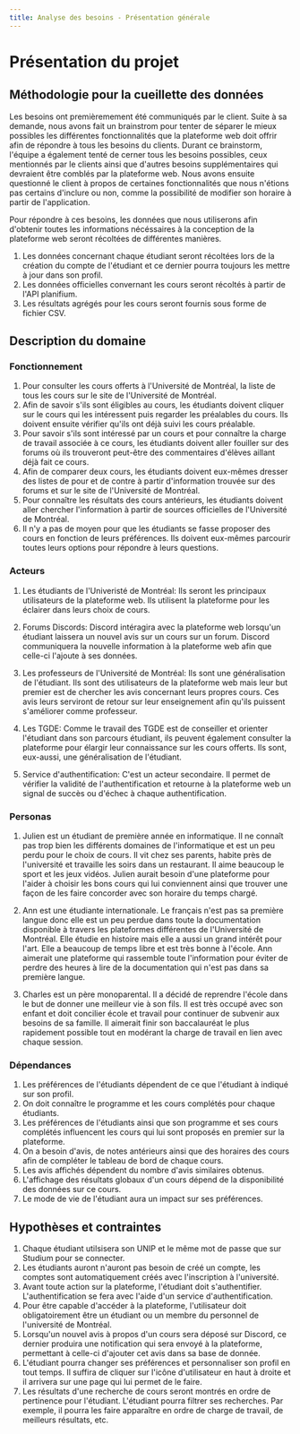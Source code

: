```yaml
---
title: Analyse des besoins - Présentation générale
---
```


# Présentation du projet

## Méthodologie pour la cueillette des données

Les besoins ont premièremement été communiqués par le client. Suite à sa demande, nous avons fait un brainstrom pour tenter de séparer le mieux possibles les différentes fonctionnalités que la plateforme web doit offrir afin de répondre à tous les besoins du clients. Durant ce brainstorm, l'équipe a également tenté de cerner tous les besoins possibles, ceux mentionnés par le clients ainsi que d'autres besoins supplémentaires qui devraient être comblés par la plateforme web. Nous avons ensuite questionné le client à propos de certaines fonctionnalités que nous n'étions pas certains d'inclure ou non, comme la possibilité de modifier son horaire à partir de l'application. 

Pour répondre à ces besoins, les données que nous utiliserons afin d'obtenir toutes les informations nécéssaires à la conception de la plateforme web seront récoltées de différentes manières. 

1. Les données concernant chaque étudiant seront récoltées lors de la création du compte de l'étudiant et ce dernier pourra toujours les mettre à jour dans son profil.
2. Les données officielles convernant les cours seront récoltés à partir de l'API planifium.
3. Les résultats agrégés pour les cours seront fournis sous forme de fichier CSV.

## Description du domaine

### Fonctionnement
1. Pour consulter les cours offerts à l'Université de Montréal, la liste de tous les cours sur le site de l'Université de Montréal.
2. Afin de savoir s'ils sont éligibles au cours, les étudiants doivent cliquer sur le cours qui les intéressent puis regarder les préalables du cours. Ils doivent ensuite vérifier qu'ils ont déjà suivi les cours préalable. 
3. Pour savoir s'ils sont intéressé par un cours et pour connaître la charge de travail associée à ce cours, les étudiants doivent aller fouiller sur des forums où ils trouveront peut-être des commentaires d'élèves aillant déjà fait ce cours. 
4. Afin de comparer deux cours, les étudiants doivent eux-mêmes dresser des listes de pour et de contre à partir d'information trouvée sur des forums et sur le site de l'Université de Montréal. 
5. Pour connaître les résultats des cours antérieurs, les étudiants doivent aller chercher l'information à partir de sources officielles de l'Université de Montréal. 
6. Il n'y a pas de moyen pour que les étudiants se fasse proposer des cours en fonction de leurs préférences. Ils doivent eux-mêmes parcourir toutes leurs options pour répondre à leurs questions. 

### Acteurs
1. Les étudiants de l'Univeristé de Montréal: 
    Ils seront les principaux utilisateurs de la plateforme web. Ils utilisent la plateforme pour les éclairer dans leurs choix de cours.

2. Forums Discords: 
    Discord intéragira avec la plateforme web lorsqu'un étudiant laissera un nouvel avis sur un cours sur un forum. Discord communiquera la nouvelle information à la plateforme web afin que celle-ci l'ajoute à ses données. 

3. Les professeurs de l'Université de Montréal:
    Ils sont une généralisation de l'étudiant. Ils sont des utilisateurs de la plateforme web mais leur but premier est de chercher les avis concernant leurs propres cours. Ces avis leurs serviront de retour sur leur enseignement afin qu'ils puissent s'améliorer comme professeur. 

4. Les TGDE:
    Comme le travail des TGDE est de conseiller et orienter l'étudiant dans son parcours étudiant, ils peuvent également consulter la plateforme pour élargir leur connaissance sur les cours offerts. Ils sont, eux-aussi, une généralisation de l'étudiant. 

5. Service d'authentification:
    C'est un acteur secondaire. Il permet de vérifier la validité de l'authentification et retourne à la plateforme web un signal de succès ou d'échec à chaque authentification. 

### Personas

1. Julien est un étudiant de première année en informatique. Il ne connaît pas trop bien les différents domaines de l'informatique et est un peu perdu pour le choix de cours. Il vit chez ses parents, habite près de l'université et travaille les soirs dans un restaurant. Il aime beaucoup le sport et les jeux vidéos. Julien aurait besoin d'une plateforme pour l'aider à choisir les bons cours qui lui conviennent ainsi que trouver une façon de les faire concorder avec son horaire du temps chargé.

2. Ann est une étudiante internationale. Le français n'est pas sa première langue donc elle est un peu perdue dans toute la documentation disponible à travers les plateformes différentes de l'Université de Montréal. Elle étudie en histoire mais elle a aussi un grand intérêt pour l'art. Elle a beaucoup de temps libre et est très bonne à l'école. Ann aimerait une plateforme qui rassemble toute l'information pour éviter de perdre des heures à lire de la documentation qui n'est pas dans sa première langue. 

3. Charles est un père monoparental. Il a décidé de reprendre l'école dans le but de donner une meilleur vie à son fils. Il est très occupé avec son enfant et doit concilier école et travail pour continuer de subvenir aux besoins de sa famille. Il aimerait finir son baccalauréat le plus rapidement possible tout en modérant la charge de travail en lien avec chaque session. 

### Dépendances

1. Les préférences de l'étudiants dépendent de ce que l'étudiant à indiqué sur son profil.
2. On doit connaître le programme et les cours complétés pour chaque étudiants.
3. Les préférences de l'étudiants ainsi que son programme et ses cours complétés influencent les cours qui lui sont proposés en premier sur la plateforme.
4. On a besoin d'avis, de notes antérieurs ainsi que des horaires des cours afin de compléter le tableau de bord de chaque cours. 
5. Les avis affichés dépendent du nombre d'avis similaires obtenus.
6. L'affichage des résultats globaux d'un cours dépend de la disponibilité des données sur ce cours. 
7. Le mode de vie de l'étudiant aura un impact sur ses préférences. 

## Hypothèses et contraintes

1. Chaque étudiant utilsisera son UNIP et le même mot de passe que sur Studium pour se connecter.
2. Les étudiants auront n'auront pas besoin de créé un compte, les comptes sont automatiquement créés avec l'inscription à l'université.
3. Avant toute action sur la plateforme, l'étudiant doit s'authentifier. L'authentification se fera avec l'aide d'un service d'authentification. 
4. Pour être capable d'accéder à la plateforme, l'utilisateur doit obligatoirement être un étudiant ou un membre du personnel de l'université de Montréal. 
5. Lorsqu'un nouvel avis à propos d'un cours sera déposé sur Discord, ce dernier produira une notification qui sera envoyé à la plateforme, permettant à celle-ci d'ajouter cet avis dans sa base de donnée.
6. L'étudiant pourra changer ses préférences et personnaliser son profil en tout temps. Il suffira de cliquer sur l'icône d'utilisateur en haut à droite et il arrivera sur une page qui lui permet de le faire. 
7. Les résultats d'une recherche de cours seront montrés en ordre de pertinence pour l'étudiant. L'étudiant pourra filtrer ses recherches. Par exemple, il pourra les faire apparaître en ordre de charge de travail, de meilleurs résultats, etc. 
